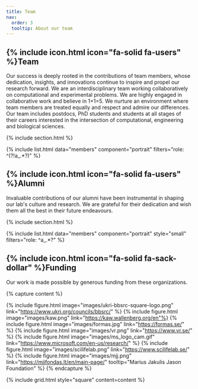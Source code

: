 ```yaml
---
title: Team
nav:
  order: 3
  tooltip: About our team
---
```


## {% include icon.html icon="fa-solid fa-users" %}Team

Our success is deeply rooted in the contributions of team members, whose dedication, insights, and innovations continue to inspire and propel our research forward. We are an interdisciplinary team working collaboratively on computational and experimental problems. We are highly engaged in collaborative work and believe in 1+1=5. We nurture an environment where team members are treated equally and respect and admire our differences. Our team includes postdocs, PhD students and students at all stages of their careers interested in the intersection of computational, engineering and biological sciences.

{% include section.html %}

{% include list.html data="members" component="portrait" filters="role: ^(?!a_.*?)" %}

## {% include icon.html icon="fa-solid fa-users" %}Alumni

Invaluable contributions of our alumni have been instrumental in shaping our lab's culture and research. We are grateful for their dedication and wish them all the best in their future endeavours.

{% include section.html %}

{% include list.html data="members" component="portrait" style="small" filters="role: ^a_.*?" %}


## {% include icon.html icon="fa-solid fa-sack-dollar" %}Funding

Our work is made possible by generous funding from these organizations.

{% capture content %}

{% include figure.html image="images/ukri-bbsrc-square-logo.png" link="https://www.ukri.org/councils/bbsrc/" %}
{% include figure.html image="images/kaw.png" link="https://kaw.wallenberg.org/en"%}
{% include figure.html image="images/formas.jpg" link="https://formas.se/" %}
{% include figure.html image="images/vr.png"  link="https://www.vr.se/" %}
{% include figure.html image="images/ms_logo_cam.gif" link="https://www.microsoft.com/en-us/research/" %}
{% include figure.html image="images/scilifelab.png" link="https://www.scilifelab.se/" %}
{% include figure.html image="images/mjj.png" link="https://mjjfondas.lt/en/main-page/" tooltip="Marius Jakulis Jason Foundation" %}
{% endcapture %}

{% include grid.html style="square" content=content %}
